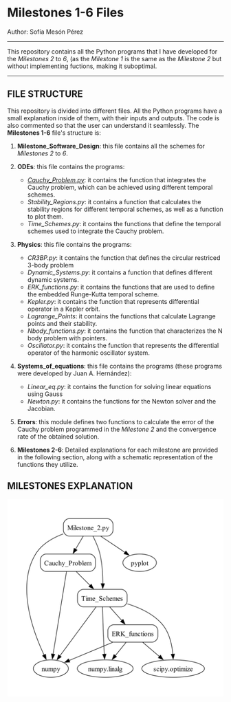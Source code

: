 # Milestones 1-6 Files
Author: Sofía Mesón Pérez

---

This repository contains all the Python programs that I have developed for the  *Milestones 2* to *6*, (as the *Milestone 1* is the same as the *Milestone 2* but without implementing fuctions, making it suboptimal.

---
## FILE STRUCTURE

This repository is divided into different files. All the Python programs have a small explanation inside of them, with their inputs and outputs. The code is also commented so that the user can understand it seamlessly. The **Milestones 1-6** file's structure is:

1. **Milestone_Software_Design**: this file contains all the schemes for *Milestones 2* to *6*.
   
2. **ODEs**: this file contains the programs:
   - [*Cauchy_Problem.py*](Milestones1-6/ODEs/Cauchy_Problem.py): it contains the function that integrates the Cauchy problem, which can be achieved using different temporal schemes.
   - *Stability_Regions.py*: it contains a function that calculates the stability regions for different temporal schemes, as well as a function to plot them.
   - *Time_Schemes.py*: it contains the functions that define the temporal schemes used to integrate the Cauchy problem.

3. **Physics**: this file contains the programs:
   - *CR3BP.py*: it contains the function that defines the circular restriced 3-body problem
   - *Dynamic_Systems.py*: it contains a function that defines different dynamic systems.
   - *ERK_functions.py*: it contains the functions that are used to define the embedded Runge-Kutta temporal scheme.
   - *Kepler.py*: it contains the function that represents differential operator in a Kepler orbit.
   - *Lagrange_Points*: it contains the functions that calculate Lagrange points and their stability.
   - *Nbody_functions.py*: it contains the function that characterizes the N body problem with pointers.
   - *Oscillator.py*: it contains the function that represents the  differential operator of the harmonic oscillator system.

4. **Systems_of_equations**: this file contains the programs (these programs were developed by Juan A. Hernández):
   - *Linear_eq.py*: it contains the function for solving linear equations using Gauss
   - *Newton.py*: it contains the functions for the Newton solver and the Jacobian.
     
5. **Errors**: this module defines two functions to calculate the error of the Cauchy problem programmed in the *Milestone 2* and the convergence rate of the obtained solution.

6. **Milestones 2-6**: Detailed explanations for each milestone are provided in the following section, along with a schematic representation of the functions they utilize.

## MILESTONES EXPLANATION


 


<p align="center">
  <img src="Milestone_Software_Design/Milestone_2_SD.jpg" alt="Descripción de la imagen">
</p>
